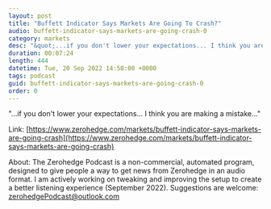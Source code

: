 ```yaml
---
layout: post
title: "Buffett Indicator Says Markets Are Going To Crash?"
audio: buffett-indicator-says-markets-are-going-crash-0
category: markets
desc: "&quot;...if you don't lower your expectations... I think you are making a mistake...&quot;"
duration: 00:07:24
length: 444
datetime: Tue, 20 Sep 2022 14:50:00 +0000
tags: podcast
guid: buffett-indicator-says-markets-are-going-crash-0
order: 0
---
```

&quot;...if you don't lower your expectations... I think you are making a mistake...&quot;

Link: [https://www.zerohedge.com/markets/buffett-indicator-says-markets-are-going-crash](https://www.zerohedge.com/markets/buffett-indicator-says-markets-are-going-crash)

About: The Zerohedge Podcast is a non-commercial, automated program, designed to give people a way to get news from Zerohedge in an audio format.  I am actively working on tweaking and improving the setup to create a better listening experience (September 2022).  Suggestions are welcome: [zerohedgePodcast@outlook.com](mailto:zerohedgePodcast@outlook.com)